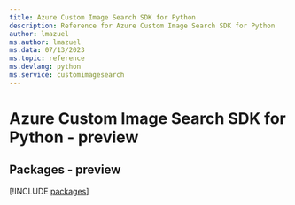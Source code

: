 ```yaml
---
title: Azure Custom Image Search SDK for Python
description: Reference for Azure Custom Image Search SDK for Python
author: lmazuel
ms.author: lmazuel
ms.data: 07/13/2023
ms.topic: reference
ms.devlang: python
ms.service: customimagesearch
---
```

# Azure Custom Image Search SDK for Python - preview
## Packages - preview
[!INCLUDE [packages](custom-image-search-index.md)]